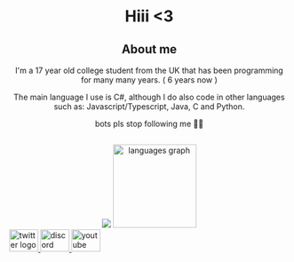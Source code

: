 <div align="center">
  <h1>Hiii <3</h1>
  
  <h2 align="center">About me</h2>
  
  I'm a 17 year old college student from the UK that has been programming for many many years. ( 6 years now )
  
  The main language I use is C#, although I do also code in other languages such as: Javascript/Typescript, Java, C and Python.
  
  bots pls stop following me 🙏🙏
  
</div>

<h2></h2>
<div align="center">
  <img src="https://github-readme-activity-graph.vercel.app/graph?username=hi-doki&theme=high-contrast&radius=6" />
  <img src="https://github-readme-stats.vercel.app/api/top-langs?username=hi-doki&locale=en&hide_title=true&layout=compact&card_width=320&langs_count=5&theme=bear&hide_border=true&order=2" height="150" alt="languages graph"  />
</div>

<div align="left">
  <a href="https://x.com/koranya_" target="_blank">
    <img src="https://raw.githubusercontent.com/maurodesouza/profile-readme-generator/master/src/assets/icons/social/twitter/default.svg" width="52" height="40" alt="twitter logo"  />
  </a>
  <a href="https://discord.gg/JcT8Km2yPk" target="_blank">
    <img src="https://raw.githubusercontent.com/maurodesouza/profile-readme-generator/master/src/assets/icons/social/discord/default.svg" width="52" height="40" alt="discord logo"  />
  </a>
  <a href="https://www.youtube.com/@kyint" target="_blank">
    <img src="https://raw.githubusercontent.com/maurodesouza/profile-readme-generator/master/src/assets/icons/social/youtube/default.svg" width="52" height="40" alt="youtube logo"  />
  </a>
</div>








